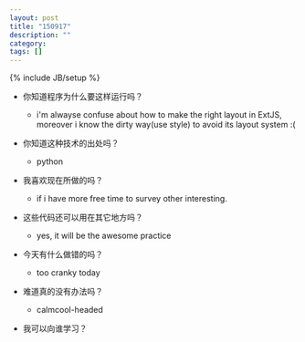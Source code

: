 ```yaml
---
layout: post
title: "150917"
description: ""
category: 
tags: []
---
```

{% include JB/setup %}

* 你知道程序为什么要这样运行吗？
  * i'm alwayse confuse about how to make the right layout in ExtJS, moreover i know the dirty way(use style) to avoid its layout system :(

* 你知道这种技术的出处吗？
  * python

* 我喜欢现在所做的吗？
  * if i have more free time to survey other interesting.

* 这些代码还可以用在其它地方吗？
  * yes, it will be the awesome practice

* 今天有什么做错的吗？
  * too cranky today

* 难道真的没有办法吗？
  * calmcool-headed 

* 我可以向谁学习？
 
